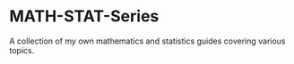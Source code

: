# MATH-STAT-Series
A collection of my own mathematics and statistics guides covering various topics. 
